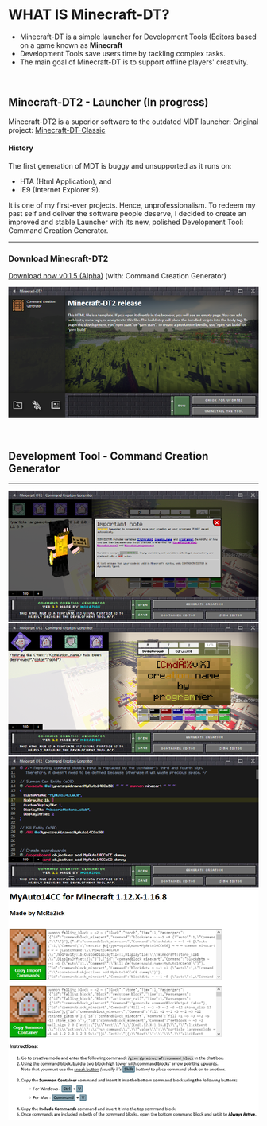 # WHAT IS Minecraft-DT?
<ul>
  <li>Minecraft-DT is a simple launcher for Development Tools (Editors based on a game known as <strong>Minecraft</strong></li>
  <li>Development Tools save users time by tackling complex tasks.</li>
  <li>The main goal of Minecraft-DT is to support offline players' creativity.</li>
</ul>
<br>

<h2> Minecraft-DT2 - Launcher (In progress)</h2>

Minecraft-DT2 is a superior software to the outdated MDT launcher: Original project: [Minecraft-DT-Classic](https://github.com/gubrus50/Minecraft-Development-Tools-Classic#what-is-minecraft-dt/)

<h4>History</h4>
The first generation of MDT is buggy and unsupported as it runs on:
<ul>
  <li>HTA (Html Application), and</li>
  <li>IE9 (Internet Explorer 9).</li>
</ul>
It is one of my first-ever projects. Hence, unprofessionalism. To redeem my past self and deliver the software people deserve, I decided to create an improved and stable Launcher with its new, polished Development Tool: Command Creation Generator.
<hr>

<h3>Download Minecraft-DT2</h3>

[Download now v0.1.5 (Alpha)](https://drive.google.com/file/d/1U-w0nR4g5hd0BCar8cE_8AtlD6afhZyS/view?usp=share_link) (with: Command Creation Generator)
<br>

<img src="https://github.com/gubrus50/Minecraft-Development-Tools/blob/master/showcase/mdt_0.png"/></td>


<br>

<h2> Development Tool - Command Creation Generator</h2>
<hr>
<img src="https://github.com/gubrus50/Minecraft-Development-Tools/blob/master/showcase/ccg_0.png"/>
<img src="https://github.com/gubrus50/Minecraft-Development-Tools/blob/master/showcase/ccg_1.png"/>
<img src="https://github.com/gubrus50/Minecraft-Development-Tools/blob/master/showcase/ccg_2.png"/>
<img src="https://github.com/gubrus50/Minecraft-Development-Tools/blob/master/showcase/ccg_3.png"/>

